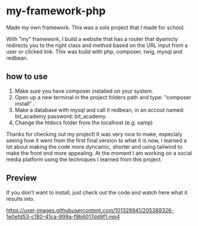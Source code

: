 # my-framework-php
Made my own framework. This was a solo project that I made for school.

With "my" framework, I build a website  that has a router that dyamicly redirects you to the right class and method based on the URL input from a user or clicked link. 
This was build with php, composer, twig, mysql and redbean.

## how to use

1. Make sure you have composer installed on your system.
2. Open up a new terminal in the project folders path and type: "composer install" .
3. Make a database with mysql and call it redbean, in an accout named: bit_academy password: bit_academy.
4. Change the htdocs folder from the localhost (e.g. xamp)  

Thanks for checking out my project!
It was very nice to make, especialy seeing how it went from the first final version to what it is now,
I learned a lot about making the code more dyncamic, shorter and using tailwind to make the front end more appealing.
At the moment I am working on a social media platform using the techniques I learned from this project.

## Preview

If you don't want to install, just check out the code and watch here what it results into.

https://user-images.githubusercontent.com/101328841/205389326-1e0efd53-c180-41ca-999a-f9b6017dd9f1.mp4
